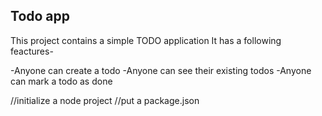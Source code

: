 ## Todo app
This project contains a simple TODO application
It has a following feactures-

-Anyone can create a todo
-Anyone can see their existing todos
-Anyone can mark a todo as done


//initialize a node project
//put a package.json
